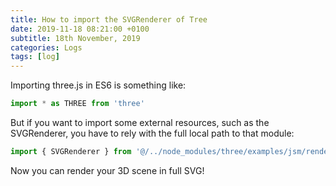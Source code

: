 ```yaml
---
title: How to import the SVGRenderer of Tree
date: 2019-11-18 08:21:00 +0100
subtitle: 18th November, 2019
categories: Logs
tags: [log]
---
```


Importing three.js in ES6 is something like:

```js
import * as THREE from 'three'
```

But if you want to import some external resources, such as the SVGRenderer, you have to rely with the full local path to that module:

```js
import { SVGRenderer } from '@/../node_modules/three/examples/jsm/renderers/SVGRenderer.js'
```

Now you can render your 3D scene in full SVG!